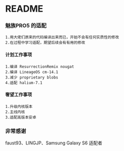 # README


### 魅族PRO5 的适配

```
1.用大佬们原来的代码编译出来而已，开始不会有任何实质性的修改
2.在过程中学习适配，期望后续会有有用的修改
```


#### 计划工作事项

```
1.编译 ResurrectionRemix nougat
2.编译 LineageOS cm-14.1
3.减少 proprietary blobs
4.适配 halium-7.1
```

#### 奢望工作事项

```
1.升级内核版本
2.主线内核
3.适配高版本安卓
```




### 非常感谢

faust93、LINGJP、Samsung Galaxy S6 适配者



